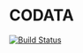 # CODATA

[![Build Status](https://travis-ci.org/kofron/CODATA.jl.svg?branch=master)](https://travis-ci.org/kofron/CODATA.jl)
